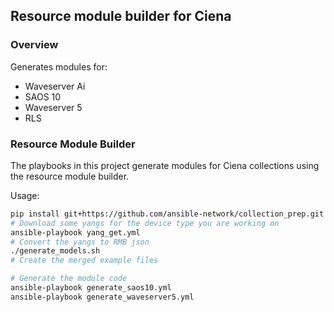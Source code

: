 ##  Resource module builder for Ciena

### Overview

Generates modules for:

* Waveserver Ai
* SAOS 10
* Waveserver 5
* RLS

### Resource Module Builder

The playbooks in this project generate modules for Ciena collections using the resource module builder.

Usage:

```bash
pip install git+https://github.com/ansible-network/collection_prep.git
# Download some yangs for the device type you are working on
ansible-playbook yang_get.yml
# Convert the yangs to RMB json
./generate_models.sh
# Create the merged example files

# Generate the module code
ansible-playbook generate_saos10.yml
ansible-playbook generate_waveserver5.yml
```

